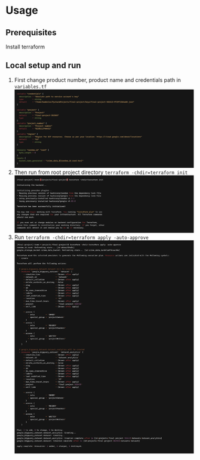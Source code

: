 # Usage
## Prerequisites
Install terraform
## Local setup and run
1. First change product number, product name and credentials path in `variables.tf`
![img.png](../poc/terraform/variables.png)
2. Then run from root project directory `terraform -chdir=terraform init`
![img.png](../poc/terraform/init.png)
3. Run `terraform -chdir=terraform apply -auto-approve`
![img.png](../poc/terraform/apply.png)
